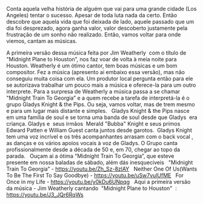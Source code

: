 Conta aquela velha história de alguém que vai para uma grande cidade (Los Angeles) tentar o sucesso. Apesar de toda luta nada da certo. Então descobre que aquela vida que foi deixada de lado, aquele passado que um dia foi desprezado, agora ganha valor, valor descoberto justamente pela frustração de um sonho não realizado. Então, vamos voltar para onde viemos, cantam as músicas. 

A primeira versão dessa música feita por Jim Weatherly  com o título de "Midnight Plane to Houston”, nos faz voar de volta à meia noite para Houston. Weatherly é um ótimo cantor, tem boas músicas e um bom compositor. Fez a música (apresento ai embaixo essa versão), mas não conseguiu muita coisa com ela. Um produtor local pergunta então para ele se autorizava trabalhar um pouco mais a música e oferece-la para um outro interprete. Para a surpresa de Weatherly a música passa a se chamar "Midnight Train To Georgia” e a quem recebe a tarefa de interpretá-la é o grupo Gladys Knight & the Pips. Ou seja, vamos voltar, mas de trem mesmo e para um lugar mais distante e simples.
 
Gladys Knight & the Pips nasce em uma família de soul e se torna uma banda de soul desde que Gladys  era criança. Gladys e  seus irmãos  Merald "Bubba" Knight e seus primos Edward Patten e William Guest canta juntos desde garotos.  Gladys Knight tem uma voz incrível e os três acompanhantes arrasam com o back vocal , as danças e os vários apoios vocais à voz de Gladys. O Grupo canta profissionalmente desde a década de 50 e, em 70, chegar ao topo da parada. 
 
Ouçam ai a ótima "Midnight Train To Georgia”, que esteve presente em nossa baladas de sábado, além dás inesquecíveis 
 
"Midnight Train To Georgia” - https://youtu.be/Zh_Sz-8zlAY
 
Neither One Of Us(Wants To Be The First To Say Goodbye) - https://youtu.be/uSw7vulUfME
 
For Once in my Life - https://youtu.be/y0kDu6UNpqg
 
Aqui a primeira versão da música - Jim Weatherly cantando  "Midnight Plane to Houston"  :   https://youtu.be/J3_JQr6RqWs
